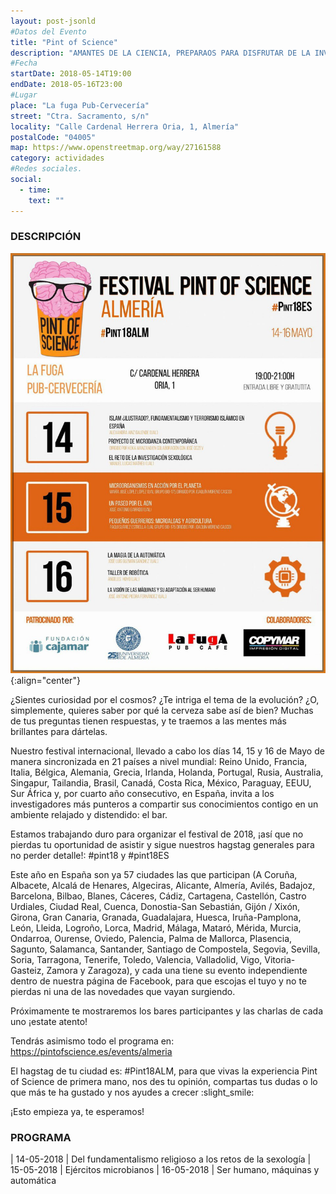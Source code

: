 ```yaml
---
layout: post-jsonld
#Datos del Evento
title: "Pint of Science"
description: "AMANTES DE LA CIENCIA, PREPARAOS PARA DISFRUTAR DE LA INVESTIGACIÓN PUNTERA EN EL MEJOR DE LOS AMBIENTES: ¡EL BAR!"
#Fecha
startDate: 2018-05-14T19:00
endDate: 2018-05-16T23:00
#Lugar
place: "La fuga Pub-Cervecería"
street: "Ctra. Sacramento, s/n"
locality: "Calle Cardenal Herrera Oria, 1, Almería"
postalCode: "04005"
map: https://www.openstreetmap.org/way/27161588
category: actividades
#Redes sociales.
social:	
  - time: 
    text: ""
---
```


### DESCRIPCIÓN


![cartel](/recursos/2018-05-14/pintofscience.jpg){:align="center"}

¿Sientes curiosidad por el cosmos? ¿Te intriga el tema de la evolución? ¿O, simplemente, quieres saber por qué la cerveza sabe así de bien? Muchas de tus preguntas tienen respuestas, y te traemos a las mentes más brillantes para dártelas.

Nuestro festival internacional, llevado a cabo los días 14, 15 y 16 de Mayo de manera sincronizada en 21 países a nivel mundial: Reino Unido, Francia, Italia, Bélgica, Alemania, Grecia, Irlanda, Holanda, Portugal, Rusia, Australia, Singapur, Tailandia, Brasil, Canadá, Costa Rica, México, Paraguay, EEUU, Sur África y, por cuarto año consecutivo, en España, invita a los investigadores más punteros a compartir sus conocimientos contigo en un ambiente relajado y distendido: el bar.

Estamos trabajando duro para organizar el festival de 2018, ¡así que no pierdas tu oportunidad de asistir y sigue nuestros hagstag generales para no perder detalle!: #pint18 y #pint18ES

Este año en España son ya 57 ciudades las que participan (A Coruña, Albacete, Alcalá de Henares, Algeciras, Alicante, Almería, Avilés, Badajoz, Barcelona, Bilbao, Blanes, Cáceres, Cádiz, Cartagena, Castellón, Castro Urdiales, Ciudad Real, Cuenca, Donostia-San Sebastián, Gijón / Xixón, Girona, Gran Canaria, Granada, Guadalajara, Huesca, Iruña-Pamplona, León, Lleida, Logroño, Lorca, Madrid, Málaga, Mataró, Mérida, Murcia, Ondarroa, Ourense, Oviedo, Palencia, Palma de Mallorca, Plasencia, Sagunto, Salamanca, Santander, Santiago de Compostela, Segovia, Sevilla, Soria, Tarragona, Tenerife, Toledo, Valencia, Valladolid, Vigo, Vitoria-Gasteiz, Zamora y Zaragoza), y cada una tiene su evento independiente dentro de nuestra página de Facebook, para que escojas el tuyo y no te pierdas ni una de las novedades que vayan surgiendo.

Próximamente te mostraremos los bares participantes y las charlas de cada uno ¡estate atento!

Tendrás asimismo todo el programa en: https://pintofscience.es/events/almeria

El hagstag de tu ciudad es: #Pint18ALM, para que vivas la experiencia Pint of Science de primera mano, nos des tu opinión, compartas tus dudas o lo que más te ha gustado y nos ayudes a crecer :slight_smile:

¡Esto empieza ya, te esperamos!

### PROGRAMA
| 14-05-2018 | Del fundamentalismo religioso a los retos de la sexología
| 15-05-2018 | Ejércitos microbianos
| 16-05-2018 | Ser humano, máquinas y automática
